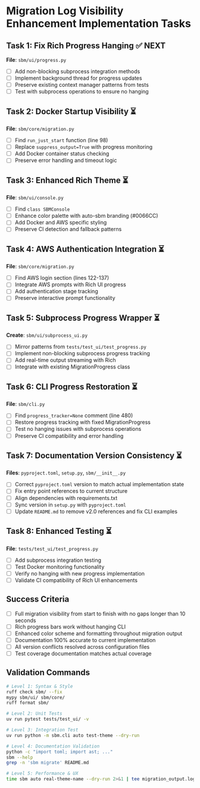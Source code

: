 # Migration Log Visibility Enhancement Implementation Tasks

## Task 1: Fix Rich Progress Hanging ✅ NEXT
**File**: `sbm/ui/progress.py`
- [ ] Add non-blocking subprocess integration methods
- [ ] Implement background thread for progress updates  
- [ ] Preserve existing context manager patterns from tests
- [ ] Test with subprocess operations to ensure no hanging

## Task 2: Docker Startup Visibility ⏳ 
**File**: `sbm/core/migration.py`
- [ ] Find `run_just_start` function (line 98)
- [ ] Replace `suppress_output=True` with progress monitoring
- [ ] Add Docker container status checking
- [ ] Preserve error handling and timeout logic

## Task 3: Enhanced Rich Theme ⏳
**File**: `sbm/ui/console.py`
- [ ] Find `class SBMConsole`
- [ ] Enhance color palette with auto-sbm branding (#0066CC)
- [ ] Add Docker and AWS specific styling
- [ ] Preserve CI detection and fallback patterns

## Task 4: AWS Authentication Integration ⏳
**File**: `sbm/core/migration.py` 
- [ ] Find AWS login section (lines 122-137)
- [ ] Integrate AWS prompts with Rich UI progress
- [ ] Add authentication stage tracking
- [ ] Preserve interactive prompt functionality

## Task 5: Subprocess Progress Wrapper ⏳
**Create**: `sbm/ui/subprocess_ui.py`
- [ ] Mirror patterns from `tests/test_ui/test_progress.py`
- [ ] Implement non-blocking subprocess progress tracking
- [ ] Add real-time output streaming with Rich
- [ ] Integrate with existing MigrationProgress class

## Task 6: CLI Progress Restoration ⏳
**File**: `sbm/cli.py`
- [ ] Find `progress_tracker=None` comment (line 480)
- [ ] Restore progress tracking with fixed MigrationProgress
- [ ] Test no hanging issues with subprocess operations
- [ ] Preserve CI compatibility and error handling

## Task 7: Documentation Version Consistency ⏳
**Files**: `pyproject.toml`, `setup.py`, `sbm/__init__.py`
- [ ] Correct `pyproject.toml` version to match actual implementation state
- [ ] Fix entry point references to current structure  
- [ ] Align dependencies with requirements.txt
- [ ] Sync version in `setup.py` with `pyproject.toml`
- [ ] Update `README.md` to remove v2.0 references and fix CLI examples

## Task 8: Enhanced Testing ⏳
**File**: `tests/test_ui/test_progress.py`
- [ ] Add subprocess integration testing
- [ ] Test Docker monitoring functionality  
- [ ] Verify no hanging with new progress implementation
- [ ] Validate CI compatibility of Rich UI enhancements

## Success Criteria
- [ ] Full migration visibility from start to finish with no gaps longer than 10 seconds
- [ ] Rich progress bars work without hanging CLI
- [ ] Enhanced color scheme and formatting throughout migration output
- [ ] Documentation 100% accurate to current implementation
- [ ] All version conflicts resolved across configuration files
- [ ] Test coverage documentation matches actual coverage

## Validation Commands
```bash
# Level 1: Syntax & Style
ruff check sbm/ --fix
mypy sbm/ui/ sbm/core/
ruff format sbm/

# Level 2: Unit Tests
uv run pytest tests/test_ui/ -v

# Level 3: Integration Test
uv run python -m sbm.cli auto test-theme --dry-run

# Level 4: Documentation Validation
python -c "import toml; import ast; ..."
sbm --help
grep -n 'sbm migrate' README.md

# Level 5: Performance & UX  
time sbm auto real-theme-name --dry-run 2>&1 | tee migration_output.log
```